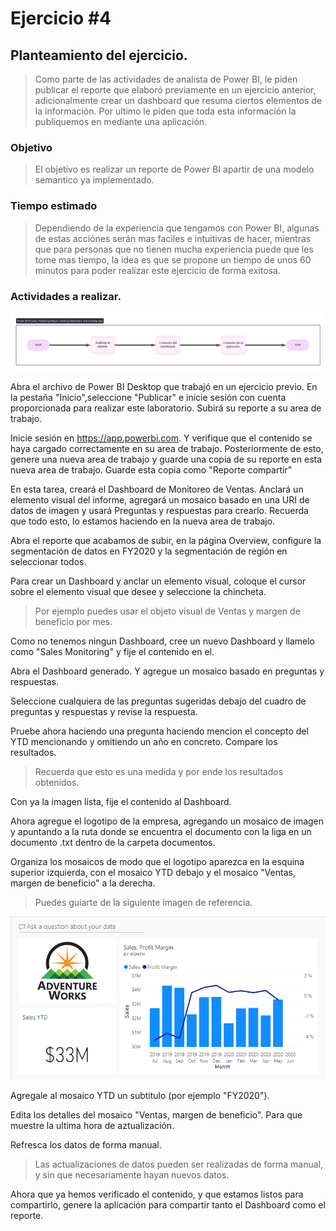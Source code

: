 # Ejercicio #4


## Planteamiento del ejercicio.

>Como parte de las actividades de analista de Power BI, le piden publicar el reporte que elaboró previamente en un ejercicio anterior, adicionalmente crear un dashboard que resuma ciertos elementos de la información. Por ultimo le piden que toda esta información la publiquemos en mediante una aplicación.

### Objetivo

>El objetivo es realizar un reporte de Power BI apartir de una modelo semantico ya implementado.

### Tiempo estimado

>Dependiendo de la experiencia que tengamos con Power BI, algunas de estas acciónes serán mas faciles e intuitivas de hacer, mientras que para personas que no tienen mucha experiencia puede que les tome mas tiempo, la idea es que se propone un tiempo de unos 60 minutos para poder realizar este ejercicio de forma exitosa.

### Actividades a realizar.

![Actividades a realizar.](./images/Diagrama%20Ejercicio%204.png)

Abra el archivo de Power BI Desktop que trabajó en un ejercicio previo. En la pestaña "Inicio",seleccione "Publicar" e inicie sesión con cuenta proporcionada para realizar este laboratorio. Subirá su reporte a su area de trabajo.

Inicie sesión en https://app.powerbi.com. Y verifique que el contenido se haya cargado correctamente en su area de trabajo. Posteriormente de esto, genere una nueva area de trabajo y guarde una copia de su reporte en esta nueva area de trabajo. Guarde esta copia como "Reporte compartir"

En esta tarea, creará el Dashboard de Monitoreo de Ventas. Anclará un elemento visual del informe, agregará un mosaico basado en una URI de datos de imagen y usará Preguntas y respuestas para crearlo. Recuerda que todo esto, lo estamos haciendo en la nueva area de trabajo.

Abra el reporte que acabamos de subir, en la página Overview, configure la segmentación de datos en FY2020 y la segmentación de región en seleccionar todos.

Para crear un Dashboard y anclar un elemento visual, coloque el cursor sobre el elemento visual que desee y seleccione la chincheta.

> Por ejemplo puedes usar el objeto visual de Ventas y margen de beneficio por mes.

Como no tenemos ningun Dashboard, cree un nuevo Dashboard y llamelo como "Sales Monitoring" y fije el contenido en el.

Abra el Dashboard generado. Y agregue un mosaico basado en preguntas y respuestas.


Seleccione cualquiera de las preguntas sugeridas debajo del cuadro de preguntas y respuestas y revise la respuesta.

Pruebe ahora haciendo una pregunta haciendo mencion el concepto del YTD mencionando y omitiendo un año en concreto. Compare los resultados.

> Recuerda que esto es una medida y por ende los resultados obtenidos.

Con ya la imagen lista, fije el contenido al Dashboard.

Ahora agregue el logotipo de la empresa, agregando un mosaico de imagen y apuntando a la ruta donde se encuentra el documento con la liga en un documento .txt dentro de la carpeta documentos.

Organiza los mosaicos de modo que el logotipo aparezca en la esquina superior izquierda, con el mosaico YTD debajo y el mosaico "Ventas, margen de beneficio" a la derecha.

> Puedes guiarte de la siguiente imagen de referencia.

![Actividades a realizar.](./images/E4.1.png)


Agregale al mosaico YTD un subtitulo (por ejemplo "FY2020").


Edita los detalles del mosaico "Ventas, margen de beneficio". Para que muestre la ultima hora de aztualización.

Refresca los datos de forma manual.

> Las actualizaciones de datos pueden ser realizadas de forma manual, y sin que necesariamente hayan nuevos datos.

Ahora que ya hemos verificado el contenido, y que estamos listos para compartirlo, genere la aplicación para compartir tanto el Dashboard como el reporte.

